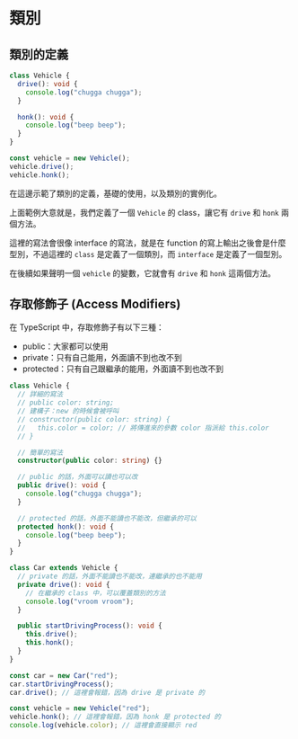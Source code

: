 # 類別

## 類別的定義

```typescript
class Vehicle {
  drive(): void {
    console.log("chugga chugga");
  }

  honk(): void {
    console.log("beep beep");
  }
}

const vehicle = new Vehicle();
vehicle.drive();
vehicle.honk();
```

在這邊示範了類別的定義，基礎的使用，以及類別的實例化。

上面範例大意就是，我們定義了一個 `Vehicle` 的 class，讓它有 `drive` 和 `honk` 兩個方法。

這裡的寫法會很像 interface 的寫法，就是在 function 的寫上輸出之後會是什麼型別，不過這裡的 `class` 是定義了一個類別，而 `interface` 是定義了一個型別。

在後續如果聲明一個 `vehicle` 的變數，它就會有 `drive` 和 `honk` 這兩個方法。

## 存取修飾子 (Access Modifiers)

在 TypeScript 中，存取修飾子有以下三種：

- public：大家都可以使用
- private：只有自己能用，外面讀不到也改不到
- protected：只有自己跟繼承的能用，外面讀不到也改不到

```typescript
class Vehicle {
  // 詳細的寫法
  // public color: string;
  // 建構子：new 的時候會被呼叫
  // constructor(public color: string) {
  //   this.color = color; // 將傳進來的參數 color 指派給 this.color
  // }

  // 簡單的寫法
  constructor(public color: string) {}

  // public 的話，外面可以讀也可以改
  public drive(): void {
    console.log("chugga chugga");
  }

  // protected 的話，外面不能讀也不能改，但繼承的可以
  protected honk(): void {
    console.log("beep beep");
  }
}

class Car extends Vehicle {
  // private 的話，外面不能讀也不能改，連繼承的也不能用
  private drive(): void {
    // 在繼承的 class 中，可以覆蓋類別的方法
    console.log("vroom vroom");
  }

  public startDrivingProcess(): void {
    this.drive();
    this.honk();
  }
}

const car = new Car("red");
car.startDrivingProcess();
car.drive(); // 這裡會報錯，因為 drive 是 private 的

const vehicle = new Vehicle("red");
vehicle.honk(); // 這裡會報錯，因為 honk 是 protected 的
console.log(vehicle.color); // 這裡會直接顯示 red
```
